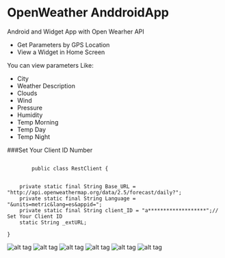 # OpenWeather AnddroidApp
Android and Widget App with Open Wearher API


  - Get Parameters by GPS Location
  - View a Widget in Home Screen
  
You can view parameters Like:
  
  - City
  - Weather Description
  - Clouds
  - Wind
  - Pressure
  - Humidity
  - Temp Morning
  - Temp Day
  - Temp Night


 ###Set Your Client ID Number
  
```
       
        public class RestClient {


    private static final String Base_URL = "http://api.openweathermap.org/data/2.5/forecast/daily?";
    private static final String Language = "&units=metric&lang=es&appid=";
    private static final String client_ID = "a*******************";// Set Your Client ID
    static String _extURL;

}
```
  ![alt tag](http://res.cloudinary.com/dstpgxcdm/image/upload/c_scale,w_257/v1466468278/Screenshot_2016-06-20-18-06-40_olo65k.png)
  ![alt tag](http://res.cloudinary.com/dstpgxcdm/image/upload/c_scale,w_257/v1466468273/Screenshot_2016-06-20-18-06-48_pbfbzz.png)
  ![alt tag](http://res.cloudinary.com/dstpgxcdm/image/upload/c_scale,w_257/v1466468268/Screenshot_2016-06-20-18-06-53_iovnar.png)
  ![alt tag](http://res.cloudinary.com/dstpgxcdm/image/upload/c_scale,w_257/v1466468283/Screenshot_2016-06-20-18-05-41_swukzx.png)
  ![alt tag](http://res.cloudinary.com/dstpgxcdm/image/upload/c_scale,w_257/v1466468264/Screenshot_2016-06-20-18-08-33_pxqlqh.png)
  ![alt tag](http://res.cloudinary.com/dstpgxcdm/image/upload/c_scale,w_257/v1466468257/Screenshot_2016-06-20-18-08-40_l7fzw6.png)
